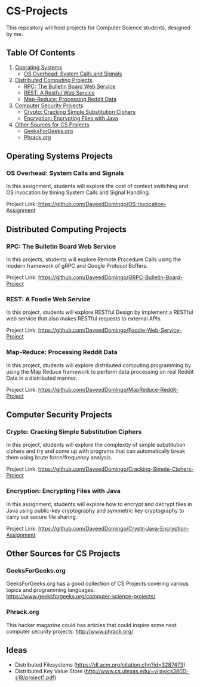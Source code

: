 # CS-Projects
This repository will hold projects for Computer Science students, designed by me.

## Table Of Contents
1. [Operating Systems](#operating-systems-projects)
    * [OS Overhead: System Calls and Signals](os-overhead--system-calls-and-signals)
2. [Distributed Computing Projects](#distributed-computing-projects)
    * [RPC: The Bulletin Board Web Service](#rpc--the-bulletin-board-web-service)
    * [REST: A Restful Web Service](#rest--a-restful-web-service)
    * [Map-Reduce: Processing Reddit Data](#map-reduce--word-counting)
3. [Computer Security Projects](#computer-security-projects)
    * [Crypto: Cracking Simple Substitution Ciphers](#cracking-sub-cipher)
    * [Encryption: Encrypting Files with Java](#encrypt-files-java)
4. [Other Sources for CS Projects](#other-sources-for-cs-projects)
    * [GeeksForGeeks.org](#geeksforgeeks)
    * [Phrack.org](#phrack)


<a name="distributed-computing-projects"></a>
## Operating Systems Projects 

<a name="rpc--the-bulletin-board-web-service"></a>
### OS Overhead: System Calls and Signals
In this assignment, students will explore the cost of context switching and OS invocation by timing System Calls and Signal Handling.

Project Link: https://github.com/DaveedDomingo/OS-Invocation-Assignment


<a name="distributed-computing-projects"></a>
## Distributed Computing Projects 

<a name="rpc--the-bulletin-board-web-service"></a>
### RPC: The Bulletin Board Web Service
In this projects, students will explore Remote Procedure Calls using the modern framework of gRPC and Google Protocol Buffers.

Project Link: https://github.com/DaveedDomingo/GRPC-Bulletin-Board-Project

<a name="rest--a-restful-web-service"></a> 
### REST: A Foodie Web Service 
In this project, students will explore RESTful Design by implement a RESTful web service that also makes RESTful requests to external APIs.  

Project Link: https://github.com/DaveedDomingo/Foodie-Web-Service-Project

<a name="map-reduce--word-counting"></a>
### Map-Reduce: Processing Reddit Data
In this project, students will explore distributed computing programming by using the Map Reduce framework to perform data processing on real Reddit Data in a distributed manner.

Project Link: https://github.com/DaveedDomingo/MapReduce-Reddit-Project


<a name="computer-security-projects"></a>
## Computer Security Projects

<a name="cracking-sub-cipher"></a>
### Crypto: Cracking Simple Substitution Ciphers
In this project, students will explore the complexity of simple substitution ciphers and try and come up with programs that can automatically break them using brute force/frequency analysis.

Project Link: https://github.com/DaveedDomingo/Cracking-Simple-Ciphers-Project

<a name="encrypt-files-java"></a>
### Encryption: Encrypting Files with Java
In this assignment, students will explore how to encrypt and decrypt files in Java using public-key cryptography and symmetric key cryptography to carry out secure file sharing.

Project Link: https://github.com/DaveedDomingo/Cryptr-Java-Encryption-Assignment

<a name="other-sources-for-cs-projects"></a>
## Other Sources for CS Projects 

<a name="geeksforgeeks"></a>
### GeeksForGeeks.org <a name="geeksforgeeks"></a>
GeeksForGeeks.org has a good collection of CS Projects covering various topics and programming languages. https://www.geeksforgeeks.org/computer-science-projects/

<a name="phrack"></a>
### Phrack.org 
This hacker magazine could has articles that could inspire some neat computer security projects.
http://www.phrack.org/


## Ideas
- Distributed Filesystems (https://dl.acm.org/citation.cfm?id=3287473)
- Distributed Key Value Store (http://www.cs.utexas.edu/~vijay/cs380D-s18/project1.pdf)

